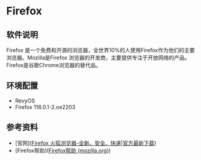 # Firefox

## 软件说明

Firefox 是一个免费和开源的浏览器，全世界10%的人使用Firefox作为他们的主要浏览器。Mozilla是Firefox 浏览器的开发商，主要提供专注于开放网络的产品。Firefox是谷歌Chrome浏览器的替代品。

## 环境配置

- RevyOS 
- Firefox 118.0.1-2.oe2203

## 参考资料

- [官网]([Firefox 火狐浏览器-全新、安全、快速|官方最新下载](https://www.firefox.com.cn/))
- [Firefox帮助]([Firefox帮助 (mozilla.org)](https://support.mozilla.org/zh-CN/products/firefox))